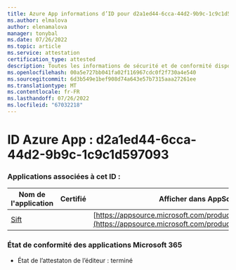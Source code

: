 ```yaml
---
title: Azure App informations d’ID pour d2a1ed44-6cca-44d2-9b9c-1c9c1d597093
ms.author: elmalova
author: elenamalova
manager: tonybal
ms.date: 07/26/2022
ms.topic: article
ms.service: attestation
certification_type: attested
description: Toutes les informations de sécurité et de conformité disponibles pour d2a1ed44-6cca-44d2-9b9c-1c9c1d597093.
ms.openlocfilehash: 00a5e727bb041fa02f116967cdc0f2f730a4e540
ms.sourcegitcommit: 6d3b549e1bef908d74a643e57b7315aaa27261ee
ms.translationtype: MT
ms.contentlocale: fr-FR
ms.lasthandoff: 07/26/2022
ms.locfileid: "67032218"
---
```

# <a name="azure-app-id-d2a1ed44-6cca-44d2-9b9c-1c9c1d597093"></a>ID Azure App : d2a1ed44-6cca-44d2-9b9c-1c9c1d597093


### <a name="apps-associated-with-this-id"></a>Applications associées à cet ID :
| **Nom de l'application** | **Certifié** | **Afficher dans AppSource** |
|--------------|---------------|-----------------------|
| [Sift](../forward/WA200002545.md) |  | [https://appsource.microsoft.com/product/office/WA200002545](https://appsource.microsoft.com/product/office/WA200002545) |

### <a name="microsoft-365-app-compliance-status"></a>État de conformité des applications Microsoft 365
- État de l’attestaton de l’éditeur : terminé
